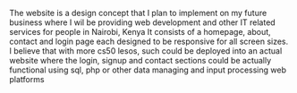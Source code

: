 The website is a design concept that I plan to implement on my future business where I wil be providing web development and other IT related services for people in Nairobi, Kenya
It consists of a homepage, about, contact and login page each designed to be responsive for all screen sizes. 
I believe that with more cs50 lesos, such could be deployed into an actual website where the login, signup and contact sections could be actually functional using sql, php or other data managing and input processing web platforms
